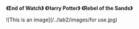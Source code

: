 **《End of Watch》**
**《Harry Potter》**
**《Rebel of the Sands》**


![This is an image](/../lab2/images/for use.jpg)

